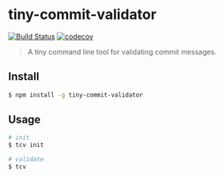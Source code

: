 # tiny-commit-validator

[![Build Status](https://travis-ci.com/ZYSzys/tiny-commit-validator.svg?branch=master)](https://travis-ci.com/ZYSzys/tiny-commit-validator)
[![codecov](https://img.shields.io/codecov/c/github/ZYSzys/tiny-commit-validator.svg?style=flat-square)](https://codecov.io/gh/ZYSzys/tiny-commit-validator)

> A tiny command line tool for validating commit messages.

## Install

```bash
$ npm install -g tiny-commit-validator
```

## Usage

```bash
# init
$ tcv init

# validate
$ tcv
